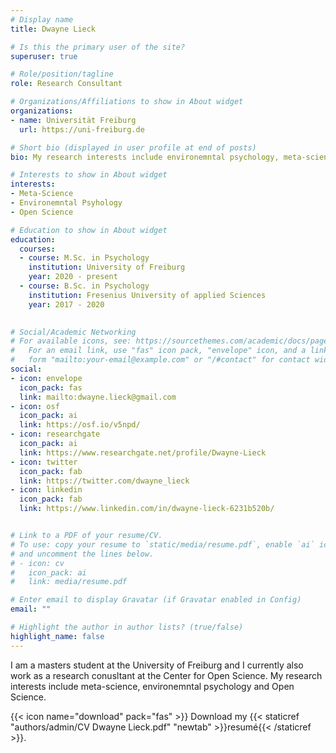 ```yaml
---
# Display name
title: Dwayne Lieck

# Is this the primary user of the site?
superuser: true

# Role/position/tagline
role: Research Consultant

# Organizations/Affiliations to show in About widget
organizations:
- name: Universität Freiburg
  url: https://uni-freiburg.de

# Short bio (displayed in user profile at end of posts)
bio: My research interests include environemntal psychology, meta-science and Open Science.

# Interests to show in About widget
interests:
- Meta-Science
- Environemntal Psyhology
- Open Science

# Education to show in About widget
education:
  courses:
  - course: M.Sc. in Psychology
    institution: University of Freiburg
    year: 2020 - present
  - course: B.Sc. in Psychology
    institution: Fresenius University of applied Sciences
    year: 2017 - 2020
  

# Social/Academic Networking
# For available icons, see: https://sourcethemes.com/academic/docs/page-builder/#icons
#   For an email link, use "fas" icon pack, "envelope" icon, and a link in the
#   form "mailto:your-email@example.com" or "/#contact" for contact widget.
social:
- icon: envelope
  icon_pack: fas
  link: mailto:dwayne.lieck@gmail.com
- icon: osf
  icon_pack: ai
  link: https://osf.io/v5npd/
- icon: researchgate
  icon_pack: ai
  link: https://www.researchgate.net/profile/Dwayne-Lieck
- icon: twitter
  icon_pack: fab
  link: https://twitter.com/dwayne_lieck
- icon: linkedin
  icon_pack: fab
  link: https://www.linkedin.com/in/dwayne-lieck-6231b520b/


# Link to a PDF of your resume/CV.
# To use: copy your resume to `static/media/resume.pdf`, enable `ai` icons in `params.toml`, 
# and uncomment the lines below.
# - icon: cv
#   icon_pack: ai
#   link: media/resume.pdf

# Enter email to display Gravatar (if Gravatar enabled in Config)
email: ""

# Highlight the author in author lists? (true/false)
highlight_name: false
---
```


I am a masters student at the University of Freiburg and I currently also work as a research conusltant at the Center for Open Science. My research interests include meta-science, environemntal psychology and Open Science.

{{< icon name="download" pack="fas" >}} Download my {{< staticref "authors/admin/CV Dwayne Lieck.pdf" "newtab" >}}resumé{{< /staticref >}}.
